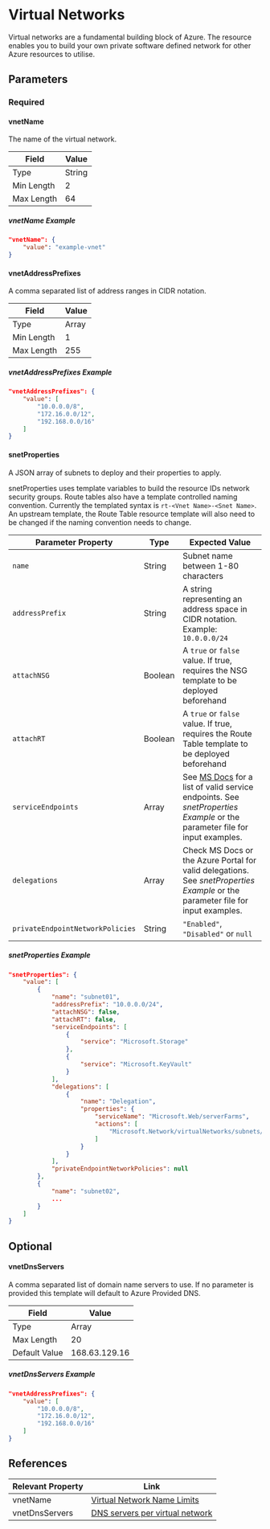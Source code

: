 # Virtual Networks

Virtual networks are a fundamental building block of Azure. The resource enables you to build your own private software defined network for other Azure resources to utilise.

## Parameters

### Required

#### vnetName

The name of the virtual network.

| Field | Value  |
| ----- | -----  |
| Type  | String |
| Min Length | 2  |
| Max Length | 64 |

##### vnetName Example

```json
"vnetName": {
    "value": "example-vnet"
}
```

#### vnetAddressPrefixes

A comma separated list of address ranges in CIDR notation.

| Field | Value  |
| ----- | -----  |
| Type  | Array |
| Min Length | 1  |
| Max Length | 255 |

##### vnetAddressPrefixes Example

```json
"vnetAddressPrefixes": {
    "value": [
        "10.0.0.0/8",
        "172.16.0.0/12",
        "192.168.0.0/16"
    ]
}
```

#### snetProperties

A JSON array of subnets to deploy and their properties to apply.

snetProperties uses template variables to build the resource IDs network security groups. Route tables also have a template controlled naming convention. Currently the templated syntax is `rt-<Vnet Name>-<Snet Name>`. An upstream template, the Route Table resource template will also need to be changed if the naming convention needs to change.

| Parameter Property | Type | Expected Value |
| ----- | -----  | -----  |
| `name` | String  | Subnet name between 1-80 characters |
| `addressPrefix` | String | A string representing an address space in CIDR notation. Example: `10.0.0.0/24` |
| `attachNSG` | Boolean | A `true` or `false` value. If true, requires the NSG template to be deployed beforehand |
| `attachRT` | Boolean | A `true` or `false` value. If true, requires the Route Table template to be deployed beforehand |
| `serviceEndpoints` | Array | See [MS Docs](https://docs.microsoft.com/en-us/azure/virtual-network/virtual-network-service-endpoints-overview#vnet-service-endpoint-policies) for a list of valid service endpoints. See *snetProperties Example* or the parameter file for input examples. |
| `delegations` | Array | Check MS Docs or the Azure Portal for valid delegations. See *snetProperties Example* or the parameter file for input examples. |
| `privateEndpointNetworkPolicies` | String | `"Enabled"`, `"Disabled"` or `null` |

##### snetProperties Example

```json
"snetProperties": {
    "value": [
        {
            "name": "subnet01",
            "addressPrefix": "10.0.0.0/24",
            "attachNSG": false,
            "attachRT": false,
            "serviceEndpoints": [
                {
                    "service": "Microsoft.Storage"
                },
                {
                    "service": "Microsoft.KeyVault"
                }
            ],
            "delegations": [
                {
                    "name": "Delegation",
                    "properties": {
                        "serviceName": "Microsoft.Web/serverFarms",
                        "actions": [
                            "Microsoft.Network/virtualNetworks/subnets/action"
                        ]
                    }
                }
            ],
            "privateEndpointNetworkPolicies": null
        },
        {
            "name": "subnet02",
            ...
        }
    ]
}
```

## Optional

#### vnetDnsServers

A comma separated list of domain name servers to use. If no parameter is provided this template will default to Azure Provided DNS.

| Field | Value  |
| ----- | -----  |
| Type  | Array |
| Max Length | 20 |
| Default Value | 168.63.129.16 |

##### vnetDnsServers Example

```json
"vnetAddressPrefixes": {
    "value": [
        "10.0.0.0/8",
        "172.16.0.0/12",
        "192.168.0.0/16"
    ]
}
```

## References

| Relevant Property | Link |
| - | - |
| vnetName | [Virtual Network Name Limits](https://docs.microsoft.com/en-us/azure/azure-resource-manager/management/resource-name-rules#microsoftnetwork) |
| vnetDnsServers | [DNS servers per virtual network](https://docs.microsoft.com/en-us/azure/azure-resource-manager/management/azure-subscription-service-limits#networking-limits) |